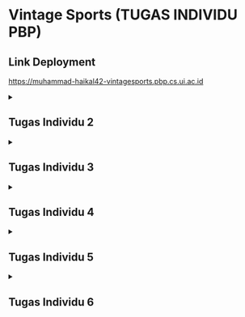 # Vintage Sports (TUGAS INDIVIDU PBP)

## Link Deployment
https://muhammad-haikal42-vintagesports.pbp.cs.ui.ac.id

<details>
    <summary><h2>Tugas Individu 2</h2></summary>

## Jelaskan bagaimana cara kamu mengimplementasikan checklist di atas secara step-by-step (bukan hanya sekadar mengikuti tutorial)
#### 1. Membuat proyek Django baru.

-   Membuat *virtual environment* Python dengan perintah `python -m venv env`, dan mengaktifkannya dengan perintah `env\Scripts\activate`.
-   Membuat file `requirements.txt` 
-   Buat project Django baru dengan perintah `django-admin start project vintage_sports .`

#### 2. Membuat aplikasi *main* pada proyek tersebut.

-   Menjalankan perintah `python manage.py startapp main`.
-   Menambahkan `'main'` ke `INSTALLED_APPS` pada `vintage_sports/settings.py`.
#### 3. Melakukan *routing* ke `main`
-   Menambahkan *modules-modules* di bawah ini pada `vintage_sports/urls.py`
    ```py
    from django.urls import path, include
    ```
-   Menambahkan URL app `main`
    ```py
    path('', include('main.urls'))
    ```


#### 4. Membuat model pada aplikasi `main` dengan nama `Product` 
-   membuat model baru dengan nama `Product` pada `main/models.py` dan tambahkan atribut yang sesuai

#### 5. Membuat sebuah fungsi pada `views.py` untuk dikembalikan ke dalam sebuah *template* HTML.

-   Membuat fungsi `show_index` pada `main/views.py` 
-   Lalu menambahkan atribut-atribut yang dibutuhkan

#### 6. Menambahkan routing pada `urls.py` aplikasi main untuk memetakan fungsi yang telah dibuat pada `views.py`.

-   Membuat file `main/urls.py` dan tambahkan baris-baris di bawah ini:
    ```py
    urlpatterns = [
        path('', show_index, name='index'),
    ]
    ```
#### 7. Melakukan *deployment* di PWS.

-   Membuat projek baru
-   Konfigurasi *environment variables* yang ada di `.env.prod`.
-   Push branch master ke pws

## Buatlah bagan yang berisi request client ke web aplikasi berbasis Django beserta responnya dan jelaskan pada bagan tersebut kaitan antara urls.py, views.py, models.py, dan berkas html.
![Bagan](assets/bagan.png)
* **urls.py** berfungsi untuk memeriksa pola URL dan mengarahkan ke fungsi/class di views.py yang sesuai.

* **views.py** berfungsi untuk menangani logika utama pada saat URL dipanggil. View menerima request, berinteraksi dengan models.py untuk mengambil/memanipulasi data (jika diperlukan), lalu mengembalikannya dalam bentuk JSON.
* **models.py** berfungsi untuk mendefinisikan struktur data menggunakan ORM (Object-Relational Mapping) yang nantinya akan dihubungkan dengan database.
* **Berkas HTML** nantinya akan digunakan untuk merender data yang diterima ke broser

## Jelaskan peran settings.py dalam proyek Django!
* Konfigurasi variabel Global seperti DEBUG, SECRET_KEY, ALLOWED_HOST. dll
* Database setup dimana setting.py dapat menentukan jenis database apa yang akan dipakai dan menghubugnkannya dengan projek
* Mengkonfigurasi middleware

## Bagaimana cara kerja migrasi database di Django?
Migrage database di Django dilakukan secara otomatis berdasarkan penerapan perubahan skema model ke datase
+ Pertama2 lakukan perubahan terlebih dahulu pada models.py
+ Jalankan perintah ``python manage.py makemigrations`` dimana fungsi dari perintah ini adalah untuk membuat django memerika perubahan model dari migrasi terakhir lalu mengenerate file di folder migrations
+ Apply migrasi ke database menggunakan perintah ``python manage.py migrate``

## Menurut Anda, dari semua framework yang ada, mengapa framework Django dijadikan permulaan pembelajaran pengembangan perangkat lunak?
* Djago menggunakan bahasa python yang lebih mudah untuk dipelajari pemula dibanding bahasa lain
* Framework Fullstack yang artinya django dapat mengurus frondend dan backend dalam 1 framework sehingga pemula cukup belajar 1 framework saja
* Dokumentasi lengkap dan Komunitas yang besar

## Apakah ada feedback untuk asisten dosen tutorial 1 yang telah kamu kerjakan sebelumnya?
Sejauh ini belum ada, para asdos sudah melakukan tugasnya dengan sangat baik

</details>


<details>
    <summary><h2>Tugas Individu 3</h2></summary>

## Jelaskan mengapa kita memerlukan data delivery dalam pengimplementasian sebuah platform?
Data delivery sangat penting dalam pengembangan sebuah platform karena hal ini merupakan mekanisme utama dalam pertukaran data antara client dan server, misalnya saat aplikasi web atau mobile membutuhkan data seperti data produk, berita, atau pesan dari server dan sebaliknya server menerima input dari pengguna seperti form, komentar, atau transaksi. Dengan adanya data delivery, komunikasi antar sistem dapat berlangsung secara konsisten dan efisien, serta memungkinkan interoperabilitas antara aplikasi yang dibangun dengan bahasa pemrograman berbeda karena data dikirim dengan format standar. Selain itu, data delivery juga memastikan keamanan karena memungkinkan adanya validasi, enkripsi, serta perlindungan terhadap serangan yang mungkin terjadi selama proses pertukaran data.

## Menurutmu, mana yang lebih baik antara XML dan JSON? Mengapa JSON lebih populer dibandingkan XML?
Menurut saya JSON lebih baik dibanding XML ini dikarenakan JSON (JavaScript Object Notation) jauh lebih sederhana, ringkas, mudah dibaca manusia, dan langsung dapat dipetakan ke struktur data di berbagai bahasa pemrograman modern. Lalu JSON lebih populer dibanding XML karena lebih hemat bandwidth, lebih cepat diproses dan sintaksnya lebih ringan sehingga JSON menjadi pilihan utama dalam hampir semua API modern.

## Jelaskan fungsi dari method is_valid() pada form Django dan mengapa kita membutuhkan method tersebut?
Method is_valid() pada form Django berfungsi untuk melakukan validasi terhadap data yang diinput pengguna sebelum data tersebut digunakan atau disimpan ke dalam database. is_valid() sangat penting sebab dengan adanya is_valid(), developer bisa mencegah masuknya data yang salah atau berbahaya ke database sehingga menjaga integritas dan keamanan aplikasi.

## Mengapa kita membutuhkan csrf_token saat membuat form di Django? Apa yang dapat terjadi jika kita tidak menambahkan csrf_token pada form Django? Bagaimana hal tersebut dapat dimanfaatkan oleh penyerang?
csrf_token pada form Django sangat penting untuk melindungi aplikasi dari serangan CSRF (Cross-Site Request Forgery), yaitu serangan di mana penyerang memanfaatkan sesi login aktif seorang pengguna untuk mengirim request palsu tanpa sepengetahuan korban. csrf_token sendiri berfungsi sebagai token unik yang harus dikirim bersama setiap request POST sehingga server dapat memastikan bahwa request tersebut benar-benar berasal dari form sah di aplikasi itu sendiri. Jika csrf_token tidak ditambahkan maka penyerang dapat dengan mudah membuat form tiruan untuk memaksa browser korban mengirim request.

## Jelaskan bagaimana cara kamu mengimplementasikan checklist di atas secara step-by-step (bukan hanya sekadar mengikuti tutorial).
### 1. Menambah beberap atribut baru pada `models.py`
```py
CATEGORY_CHOICES = [
        ('match_worn_vintage', 'Match Worn Vintage'),
        ('player_issue_vintage', 'Player Issue Vintage'),
        ('replica_vintage', 'Replica Vintage'),
        ('reissue_retro', 'Reissue Retro'),
        ('special_edition_vintage', 'Special Edition Vintage'),
        ('analysis', 'Analysis'),
    ]

    history_value_choices = [
        ('classic', 'Classic'),
        ('signed_vintage', 'Signed Vintage'),
        ('limited_edition', 'Limited Edition'),
        ('historical_matches', 'Historical Matches')
    ]

    history_value = models.CharField(max_length=50,choices=history_value_choices, default='classic')
```

### 2. Membuat forms.py untuk kerangka dalam form

### 3. Membuat fungsi baru pada `views.py` untuk mengatur logika pada form product
- `create_product`
    ```py
    def create_product(request):
        form = ProductForm(request.POST or None)

        if form.is_valid() and request.method == "POST":
            form.save()
            return redirect('main:show_main')

        context = {'form': form}
        return render(request, "create_product.html", context)
    ```
- `show_product`
    ```py
    def show_product(request, id):
        product = get_object_or_404(Product, pk=id)

        context = {
            'product': product
        }

        return render(request, "product_detail.html", context)
    ```

### 4. Membuat template html
- Pertama2 saya membuat base.html pada folder templates pada root sebagai header pada setiap file html
- Mengatur konfigurasi template file pada `settings.py` dengan menambah kode ini 
    ```py
    TEMPLATES = [
        {
            ...
            'DIRS': [BASE_DIR / 'templates'], 
            ...
        }
    ]
    ```
- Lalu membuat `create_product.html` dan `product_detail.html` sebagai UI pada pages create product dan product_detail
- Melakukan sedikit perubahan pada `main.html`

### 5. Membuat fungsi baru pada `views.py` untuk mengatur data delivery
- show_xml 
    ```py
    def show_xml(request):
        news_list = Product.objects.all()
        xml_data = serializers.serialize("xml", news_list)
        return HttpResponse(xml_data, content_type="application/xml")
    ```
- show_json
     ```py
    def show_json(request):
        news_list = Product.objects.all()
        json_data = serializers.serialize("json", news_list)
        return HttpResponse(json_data, content_type="application/json")
    ```
- show_xml_by_id
    ```py
    def show_xml_by_id(request, news_id):
        try:
            news_item = Product.objects.filter(pk=news_id)
            xml_data = serializers.serialize("xml", news_item)
            return HttpResponse(xml_data, content_type="application/xml")
        except Product.DoesNotExist:
            return HttpResponse(status=404)
    ```
- show_json_by_id
     ```py
    def show_json_by_id(request, news_id):
        try:
            news_item = Product.objects.get(pk=news_id)
            json_data = serializers.serialize("json", [news_item])
            return HttpResponse(json_data, content_type="application/json")
        except Product.DoesNotExist:
            return HttpResponse(status=404)
    ```

### 6. membuat routing baru pada `urls.py`
```py
urlpatterns = [
    path('', show_main, name='show_main'),
    path('create-news/', create_product, name='create_product'),
    path('news/<str:id>/', show_product, name='show_product'),
    path('xml/', show_xml, name='show_xml'),  
    path('json/', show_json, name='show_json'),
    path('xml/<str:news_id>/', show_xml_by_id, name='show_xml_by_id'),
    path('json/<str:news_id>/', show_json_by_id, name='show_json_by_id')
    ]
```

### 7. Menambah konfigurasi csrf token pada `settings.py`
- Menambah kode ini pada ```settings.py```
    ```py
    CSRF_TRUSTED_ORIGINS = [
        "https://muhammad-haikal42-vintagesports.pbp.cs.ui.ac.id"
    ]
    ```
- Ini dilakukan agar tidak terjadi csrf pada aplikasi


## Apakah ada feedback untuk asisten dosen tutorial 2 yang telah kamu kerjakan sebelumnya?
Sejauh ini belum ada, para asdos sudah melakukan tugasnya dengan sangat baik

## Hasil Postman
- /json
![json](assets/json.png)
- /json/:id
![jsonId](assets/jsonWithId.png)
- /xml
![xml](assets/xml.png)
- /xml/:id
![xmlId](assets/xmlWithId.png)

</details>

<details>
    <summary><h2>Tugas Individu 4</h2></summary>

## Apa itu Django AuthenticationForm? Jelaskan juga kelebihan dan kekurangannya.
Merupakan form bawaan yang disediakan oleh django untuk menangani autentifikasi pengguna, kelebihannya mudah dipakai, aman karena terhubung ke sistem hashing password, dan langsung kompatibel dengan model User, sedangkan kekurangannya kurang fleksibel jika aplikasi butuh form login yang sangat kustom.

## Apa perbedaan antara autentikasi dan otorisasi? Bagaiamana Django mengimplementasikan kedua konsep tersebut?
Autentifikasi merupaakn suatu proses memastikan identitas pengguna(misalnya dalam login dengan menggunakna username dan password), sedangkan otorisasi menentukan hak akses pengguna setelah berhasil diautentikasi. Lalu Django mengimplementasikan autentifikasi dan otorisasi melalui **django.contrib.auth** dengan fitur login, register, dan validasi, sedangkankan otorisasi melalui fitur seperti permissions, groups, dan decorator

## Apa saja kelebihan dan kekurangan session dan cookies dalam konteks menyimpan state di aplikasi web?
Session dan cookies sama-sama digunakan untuk menyimpan state di aplikasi web, namun memiliki kelebihan dan kekurangan masing-masing. Cookies disimpan di sisi klien, sehingga mudah diakses antar request tanpa beban server, tetapi lebih rentan terhadap manipulasi dan memiliki keterbatasan ukuran. Session disimpan di sisi server dan biasanya hanya menyimpan ID di browser (via cookie), sehingga lebih aman untuk data sensitif dan bisa menampung lebih banyak informasi, namun membebani server karena harus menyimpan data untuk setiap pengguna. Dengan kata lain, cookies lebih ringan tapi kurang aman, sedangkan session lebih aman dan fleksibel tetapi membutuhkan resource server lebih besar.


## Apakah penggunaan cookies aman secara default dalam pengembangan web, atau apakah ada risiko potensial yang harus diwaspadai? Bagaimana Django menangani hal tersebut?
Cookies tidak otomatis aman karena rawan dicuri atau dimanipulasi lewat serangan seperti XSS dan session hijacking, sehingga perlu perlindungan ekstra seperti HttpOnly, Secure, dan SameSite. Django secara default sudah cukup aman karena hanya menyimpan session ID di cookie, sementara data sesungguhnya ada di server, serta menandatangani cookie agar tidak bisa diubah sembarangan. Selain itu, Django mengaktifkan SESSION_COOKIE_HTTPONLY = True secara default untuk mencegah akses dari JavaScript, dan developer dianjurkan menambahkan SESSION_COOKIE_SECURE = True serta konfigurasi SameSite untuk mencegah kebocoran data melalui HTTP atau cross-site request.

## Jelaskan bagaimana cara kamu mengimplementasikan checklist di atas secara step-by-step (bukan hanya sekadar mengikuti tutorial).

### 1. Mengimplemntasi fungsi login, register dan logout


-   Implementasikan fungsi `register`, `login_user` dan `logout_user` pada `main/views.py`
    ```py
    def register(request):
    form = UserCreationForm()

    if request.method == 'POST':
        form = UserCreationForm(request.POST)
        if form.is_valid():
            form.save()
            messages.success(request, 'Account successfully created!')
            return redirect('main:login')
    context = {'form': form}
    return render(request, 'register.html', context)

    def login_user(request):
        if request.method == 'POST':
            form = AuthenticationForm(data=request.POST)

            if form.is_valid():
                user = form.get_user()
                login(request, user)
                response = HttpResponseRedirect(reverse('main:index'))
                return response
        else:
            form = AuthenticationForm(request)
        context = {'form': form}
        return render(request, 'login.html', context)

    def logout_user(request):
        logout(request)
        response = HttpResponseRedirect(reverse('main:login'))
        return response
    ```

-   Import decorator `login_requeired` dari `django.contrib.auth.decorators`
    ```py
    from django.contrib.auth.decorators import login_required
    ```

-   Menambah decorator `@login_required(login_url='/login')` pada page yg butuh login.

-   Decorator `login_required` memastikan user untuk login terlebih dahulu untuk setiap fungsi-fungsi views tersebut.

-   Jangan lupa untuk menambahkan template untuk login dan register.

### 2. Menghubungkan model Product dengan User.

-   Pada `main/models.py`, import class `User` dari `django.contrib.auth.models`
    ```py
    from django.contrib.auth.models import User
    ```
-   Menghubungkan user dengan product
    ```py
    user = models.ForeignKey(User, on_delete=models.CASCADE, null=True)
    ```
    
-   Lakukan migrate dengan `python manage.py makemigrations` dan `pyhton manage.py migrate`


### 3. Menampilkan detail informasi pengguna yang sedang logged in seperti username dan menerapkan cookies seperti last_login pada halaman utama aplikasi.
-   Pada `main/views.py`, menambahkan baris untuk set cookie
    ```py
    response.set_cookie('last_login', str(datetime.datetime.now()))
    ```

-   Tambahkan baris untuk menhapus cookie saat logout
    ```py
    response.delete_cookie('last_login')
    ```
    
-   Menambahkan informasi tentang sesi terakhir login di `main/templates/main.html`:
    ```html
    <div class="pill">
        <span> Last login session: {{ last_login }}</span>
    </div>
    ```

</details>

<details>
    <summary><h2>Tugas Individu 5</h2></summary>

## Jika terdapat beberapa CSS selector untuk suatu elemen HTML, jelaskan urutan prioritas pengambilan CSS selector tersebut!
Jika terdapat beberapa CSS selector yang berlaku pada elemen HTML yang sama, maka browser akan menentukan gaya mana yang dipakai berdasarkan specificity (tingkat kekhususan) dan urutan deklarasi. Prioritasnya dimulai dari inline style (paling tinggi), kemudian selector dengan ID, lalu class/atribut/pseudo-class, dan terakhir selector elemen/tag/pseudo-element. Jika dua aturan memiliki tingkat specificity yang sama, maka aturan yang dideklarasikan terakhir di file CSS akan digunakan. Selain itu, aturan dengan !important akan mengesampingkan semua aturan lain, kecuali jika ada beberapa !important dengan specificity berbeda, maka kembali ke urutan prioritas specificity.

## Mengapa responsive design menjadi konsep yang penting dalam pengembangan aplikasi web? Berikan contoh aplikasi yang sudah dan belum menerapkan responsive design, serta jelaskan mengapa!
Responsive design menjadi konsep penting dalam pengembangan aplikasi web karena pengguna saat ini mengakses internet melalui berbagai perangkat dengan ukuran layar yang berbeda—mulai dari smartphone, tablet, laptop, hingga monitor besar. Dengan responsive design, tampilan dan elemen web secara otomatis menyesuaikan ukuran layar sehingga tetap nyaman digunakan, mudah dibaca, dan tidak membuat pengguna harus melakukan zoom atau scroll berlebihan. Misalnya, Twitter dan Tokopedia sudah menerapkan responsive design dengan baik: di smartphone menu navigasi otomatis berubah menjadi ikon sederhana (hamburger menu), konten menyesuaikan lebar layar, dan elemen grid berpindah posisi agar tetap rapi. Sebaliknya, beberapa website lama instansi pemerintahan sering belum responsive: ketika dibuka di ponsel, teks terlalu kecil, tabel melebar keluar layar, dan tombol sulit ditekan. Hal ini membuat pengalaman pengguna buruk dan dapat menurunkan engagement, sehingga responsive design bukan hanya estetika, tetapi juga kebutuhan fungsional untuk memastikan aksesibilitas dan kenyamanan di semua perangkat.

## Jelaskan perbedaan antara margin, border, dan padding, serta cara untuk mengimplementasikan ketiga hal tersebut!
- Margin : adalah jarak di luar border elemen, yaitu ruang antara elemen dengan elemen lainnya
    ```css
    div {
    margin: 20px; 
    }=
    ```
- Border : adalah garis di antara margin dan padding, yang mengelilingi konten elemen
    ```css
    div {
    border: 2px solid black; 
    }
    ```
- Padding : adalah jarak di dalam border, yaitu ruang antara konten elemen (teks/gambar) dengan border
    ```css
    div {
    padding: 15px; 
    }
    ```
## Jelaskan konsep flex box dan grid layout beserta kegunaannya!
- **Flexbox** adalah sistem layout CSS satu dimensi yang berfungsi untuk mengatur elemen secara fleksibel dalam satu arah, baik horizontal (row) maupun vertikal (column). Dengan flexbox, developer dapat dengan mudah mengatur posisi, perataan, dan jarak antar elemen tanpa perlu menggunakan banyak perhitungan manual, sehingga sangat efektif digunakan untuk membuat komponen seperti navbar, daftar tombol, card produk, atau form agar tetap rapi dan responsif di berbagai ukuran layar.
- **Grid** Layout adalah sistem layout CSS dua dimensi yang memungkinkan pengaturan elemen dalam bentuk baris (rows) dan kolom (columns) sekaligus, sehingga memberikan kontrol penuh untuk membagi area halaman menjadi struktur yang kompleks. Grid sangat berguna untuk membangun layout halaman secara keseluruhan, seperti header, sidebar, konten utama, dan footer, atau galeri gambar yang tersusun rapi, karena dapat mendefinisikan ukuran, jarak, dan proporsi elemen dengan lebih terstruktur dan konsisten.
## Jelaskan bagaimana cara kamu mengimplementasikan checklist di atas secara step-by-step (bukan hanya sekadar mengikuti tutorial)!

### 1. Menambahkan fitur edit product
```python
def edit_product(request, id):
    product = get_object_or_404(News, pk=id)
    form = ProductForm(request.POST or None, instance=news)
    if form.is_valid() and request.method == 'POST':
        form.save()
        return redirect('main:show_main')

    context = {
        'form': form
    }

    return render(request, "edit_product.html", context)
```

### 2. Menambahkan fitur hapus product
```python
def delete_product(request, id):
    product = get_object_or_404(News, pk=id)
    product.delete()
    return HttpResponseRedirect(reverse('main:show_main'))
```

### 3. Melakukan styling pada html
- Pertama menyambungkan tailwind melalu script CDN pada base.html
    ```html
    <script src="https://cdn.tailwindcss.com">
    </script>
    ```
- Update middleware agar dapat serve static file
    ```python
    MIDDLEWARE = [
    'whitenoise.middleware.WhiteNoiseMiddleware', 
    ]
    ```
- Melakukan styling pada seluruh template html
</details>

<details>
    <summary><h2>Tugas Individu 6</h2></summary>

## Apa perbedaan antara synchronous request dan asynchronous request?
Perbedaan antara synchronous dan asynchronous request terletak pada cara JavaScript mengeksekusi prosesnya. Pada synchronous request, program akan menunggu satu tugas selesai terlebih dahulu sebelum melanjutkan ke baris berikutnya, sehingga dapat menyebabkan aplikasi terhenti sementara (blocking) jika prosesnya lama. Sebaliknya, pada asynchronous request, program tidak menunggu hasil dari tugas tersebut; JavaScript akan melanjutkan eksekusi kode lain sambil menunggu hasil proses di latar belakang, dan ketika hasilnya siap, barulah fungsi callback atau promise dijalankan. Pendekatan asynchronous ini membuat aplikasi tetap responsif dan cepat, terutama saat menangani operasi jaringan seperti memanggil API.
- Sycnronous
    ```javascript
    function getDataSync() {
        const xhr = new XMLHttpRequest();
        xhr.open("GET", "https://jsonplaceholder.typicode.com/posts/1", false); 
        xhr.send(); 
        console.log(xhr.responseText);
    }
    ```
- Asynchronous
    ```javascript
    fetch("https://jsonplaceholder.typicode.com/posts/1")
    .then(response => response.json())
    .then(data => console.log(data))
    .catch(err => console.error(err));
    ```
## Bagaimana AJAX bekerja di Django (alur request–response)?
Dalam konteks Django, AJAX (Asynchronous JavaScript and XML) bekerja dengan cara memungkinkan browser mengirim dan menerima data dari server tanpa me-refresh halaman secara penuh. Alur kerjanya adalah: ketika pengguna melakukan aksi di halaman (misalnya klik tombol), JavaScript akan membuat request asinkron (biasanya dengan fetch() atau **$.ajax()**) ke URL Django tertentu (misalnya ke view bernama **/get-data/**). Django kemudian menerima request ini seperti request biasa, memprosesnya di views.py (misalnya mengambil data dari database), lalu mengembalikan response dalam format JSON. JavaScript di sisi klien akan menerima data JSON itu, dan menggunakan hasilnya untuk memperbarui bagian tertentu dari halaman (DOM) tanpa melakukan reload seluruh halaman. Dengan cara ini, interaksi pengguna terasa lebih cepat dan dinamis, karena hanya sebagian kecil halaman yang diperbarui.
## Apa keuntungan menggunakan AJAX dibandingkan render biasa di Django?
- Tidak perlu reload seluruh halaman
- Respons lebih cepat dan hemat bandwidth
- Pengalaman pengguna (UX) lebih interaktif
- Pemisahan logika data dan tampilan
## Bagaimana cara memastikan keamanan saat menggunakan AJAX untuk fitur Login dan Register di Django?
## Bagaimana AJAX mempengaruhi pengalaman pengguna (User Experience) pada website?
</details>